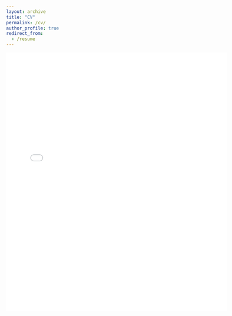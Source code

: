 ```yaml
---
layout: archive
title: "CV"
permalink: /cv/
author_profile: true
redirect_from:
  - /resume
---
```

<embed src="{{ site.baseurl }}/files/CV_Su_Jiang.pdf" width="600" height="700" type='application/pdf'>
